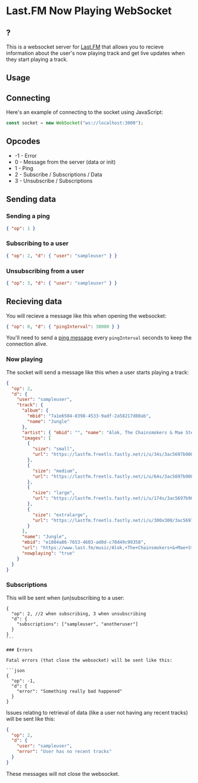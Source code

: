 # Last.FM Now Playing WebSocket

## ?

This is a websocket server for [Last.FM](https://www.last.fm/) that allows you to recieve information about the user's now playing track and get live updates when they start playing a track.

## Usage

## Connecting

Here's an example of connecting to the socket using JavaScript:

```js
const socket = new WebSocket("ws://localhost:3000");
```

## Opcodes

- -1 - Error
- 0 - Message from the server (data or init)
- 1 - Ping
- 2 - Subscribe / Subscriptions / Data
- 3 - Unsubscribe / Subscriptions

## Sending data

### Sending a ping

```json
{ "op": 1 }
```

### Subscribing to a user

```json
{ "op": 2, "d": { "user": "sampleuser" } }
```

### Unsubscribing from a user

```json
{ "op": 3, "d": { "user": "sampleuser" } }
```

## Recieving data

You will recieve a message like this when opening the websocket:

```json
{ "op": 0, "d": { "pingInterval": 30000 } }
```

You'll need to send a [ping message](#sending-a-ping) every `pingInterval` seconds to keep the connection alive.

### Now playing

The socket will send a message like this when a user starts playing a track:

```json
{
  "op": 2,
  "d": {
    "user": "sampleuser",
    "track": {
      "album": {
        "mbid": "7a1e6504-8398-4533-9adf-2a58217d80ab",
        "name": "Jungle"
      },
      "artist": { "mbid": "", "name": "Alok, The Chainsmokers & Mae Stephens" },
      "images": [
        {
          "size": "small",
          "url": "https://lastfm.freetls.fastly.net/i/u/34s/3ac5697b9089eeb4f107ded75797c13e.jpg"
        },
        {
          "size": "medium",
          "url": "https://lastfm.freetls.fastly.net/i/u/64s/3ac5697b9089eeb4f107ded75797c13e.jpg"
        },
        {
          "size": "large",
          "url": "https://lastfm.freetls.fastly.net/i/u/174s/3ac5697b9089eeb4f107ded75797c13e.jpg"
        },
        {
          "size": "extralarge",
          "url": "https://lastfm.freetls.fastly.net/i/u/300x300/3ac5697b9089eeb4f107ded75797c13e.jpg"
        }
      ],
      "name": "Jungle",
      "mbid": "e1804a86-7653-4603-ad0d-c70d49c99358",
      "url": "https://www.last.fm/music/Alok,+The+Chainsmokers+&+Mae+Stephens/_/Jungle",
      "nowplaying": "true"
    }
  }
}
```

### Subscriptions

This will be sent when (un)subscribing to a user:

````jsonc
{
  "op": 2, //2 when subscribing, 3 when unsubscribing
  "d": {
    "subscriptions": ["sampleuser", "anotheruser"]
  }
}
```

### Errors

Fatal errors (that close the websocket) will be sent like this:

```json
{
  "op": -1,
  "d": {
    "error": "Something really bad happened"
  }
}
````

Issues relating to retrieval of data (like a user not having any recent tracks) will be sent like this:

```json
{
  "op": 2,
  "d": {
    "user": "sampleuser",
    "error": "User has no recent tracks"
  }
}
```

These messages will not close the websocket.
